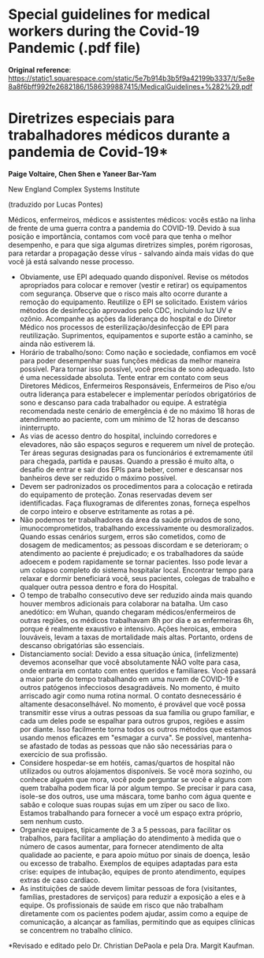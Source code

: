 # Special guidelines for medical workers during the Covid-19 Pandemic (.pdf file)
**Original reference**: https://static1.squarespace.com/static/5e7b914b3b5f9a42199b3337/t/5e8e8a8f6bff992fe2682186/1586399887415/MedicalGuidelines+%282%29.pdf

# Diretrizes especiais para trabalhadores médicos durante a pandemia de Covid-19*

**Paige Voltaire, Chen Shen e Yaneer Bar-Yam**

New England Complex Systems Institute

(traduzido por Lucas Pontes)

Médicos, enfermeiros, médicos e assistentes médicos: vocês estão na linha de frente de uma guerra contra a pandemia do COVID-19. Devido à sua posição e importância, contamos com você para que tenha o melhor desempenho, e para que siga algumas diretrizes simples, porém rigorosas, para retardar a propagação desse vírus - salvando ainda mais vidas do que você já está salvando nesse processo.

* Obviamente, use EPI adequado quando disponível. Revise os métodos apropriados para colocar e remover (vestir e retirar) os equipamentos com segurança. Observe que o risco mais alto ocorre durante a remoção do equipamento. Reutilize o EPI se solicitado. Existem vários métodos de desinfecção aprovados pelo CDC, incluindo luz UV e ozônio.  Acompanhe as ações da liderança do hospital e do Diretor Médico nos processos de esterilização/desinfecção de EPI para reutilização. Suprimentos, equipamentos e suporte estão a caminho, se ainda não estiverem lá.
* Horário de trabalho/sono: Como nação e sociedade, confiamos em você para poder desempenhar suas funções médicas da melhor maneira possível. Para tornar isso possível, você precisa de sono adequado. Isto é uma necessidade absoluta. Tente entrar em contato com seus Diretores Médicos, Enfermeiros Responsáveis, Enfermeiros de Piso e/ou outra liderança para estabelecer e implementar períodos obrigatórios de sono e descanso para cada trabalhador ou equipe. A estratégia recomendada neste cenário de emergência é de no máximo 18 horas de atendimento ao paciente, com um mínimo de 12 horas de descanso ininterrupto.
* As vias de acesso dentro do hospital, incluindo corredores e elevadores, não são espaços seguros e requerem um nível de proteção. Ter áreas seguras designadas para os funcionários é extremamente útil para chegada, partida e pausas. Quando a pressão é muito alta, o desafio de entrar e sair dos EPIs para beber, comer e descansar nos banheiros deve ser reduzido o máximo possível.
* Devem ser padronizados os procedimentos para a colocação e retirada do equipamento de proteção. Zonas reservadas devem ser identificadas. Faça fluxogramas de diferentes zonas, forneça espelhos de corpo inteiro e observe estritamente as rotas a pé.
* Não podemos ter trabalhadores da área da saúde privados de sono, imunocomprometidos, trabalhando excessivamente ou desmoralizados. Quando essas cenários surgem, erros são cometidos, como de dosagem de medicamentos; as pessoas discordam e se deterioram; o atendimento ao paciente é prejudicado; e os trabalhadores da saúde adoecem e podem rapidamente se tornar pacientes. Isso pode levar a um colapso completo do sistema hospitalar local. Encontrar tempo para relaxar e dormir beneficiará você, seus pacientes, colegas de trabalho e qualquer outra pessoa dentro e fora do Hospital.
* O tempo de trabalho consecutivo deve ser reduzido ainda mais quando houver membros adicionais para colaborar na batalha. Um caso anedótico: em Wuhan, quando chegaram médicos/enfermeiros de outras regiões, os médicos trabalhavam 8h por dia e as enfermeiras 6h, porque é realmente exaustivo e intensivo. Ações heroicas, embora louváveis, levam a taxas de mortalidade mais altas. Portanto, ordens de descanso obrigatórias são essenciais.
* Distanciamento social: Devido a essa situação única, (infelizmente) devemos aconselhar que você absolutamente NÃO volte para casa, onde entraria em contato com entes queridos e familiares. Você passará a maior parte do tempo trabalhando em uma nuvem de COVID-19 e outros patógenos infecciosos desagradáveis. No momento, é muito arriscado agir como numa rotina normal. O contato desnecessário é altamente desaconselhável. No momento, é provável que você possa transmitir esse vírus a outras pessoas da sua família ou grupo familiar, e cada um deles pode se espalhar para outros grupos, regiões e assim por diante. Isso facilmente torna todos os outros métodos que estamos usando menos eficazes em "esmagar a curva". Se possível, mantenha-se afastado de todas as pessoas que não são necessárias para o exercício de sua profissão.
* Considere hospedar-se em hotéis, camas/quartos de hospital não utilizados ou outros alojamentos disponíveis. Se você mora sozinho, ou conhece alguém que mora, você pode perguntar se você e alguns com quem trabalha podem ficar lá por algum tempo. Se precisar ir para casa, isole-se dos outros, use uma máscara, tome banho com água quente e sabão e coloque suas roupas sujas em um zíper ou saco de lixo. Estamos trabalhando para fornecer a você um espaço extra próprio, sem nenhum custo.
* Organize equipes, tipicamente de 3 a 5 pessoas, para facilitar os trabalhos, para facilitar a ampliação do atendimento à medida que o número de casos aumentar, para fornecer atendimento de alta qualidade ao paciente, e para apoio mútuo por sinais de doença, lesão ou excesso de trabalho. Exemplos de equipes adaptadas para esta crise: equipes de intubação, equipes de pronto atendimento, equipes extras de caso cardíaco.
* As instituições de saúde devem limitar pessoas de fora (visitantes, famílias, prestadores de serviços) para reduzir a exposição a eles e à equipe. Os profissionais de saúde em risco que não trabalham diretamente com os pacientes podem ajudar, assim como a equipe de comunicação, a alcançar as famílias, permitindo que as equipes clínicas se concentrem no trabalho clínico.

*Revisado e editado pelo Dr. Christian DePaola e pela Dra. Margit Kaufman.
